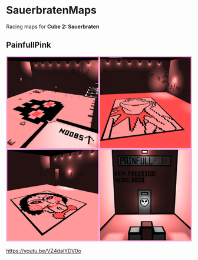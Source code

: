 # SauerbratenMaps

Racing maps for <b>Cube 2: Sauerbraten</b>

<h2>PainfullPink</h2>

![](PainfullPink/PainfullPink.jpg)

https://youtu.be/VZ4dalYDV0o
